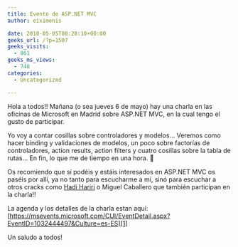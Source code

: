 ```yaml
---
title: Evento de ASP.NET MVC
author: eiximenis

date: 2010-05-05T08:28:10+00:00
geeks_url: /?p=1507
geeks_visits:
  - 861
geeks_ms_views:
  - 748
categories:
  - Uncategorized

---
```

Hola a todos!! Mañana (o sea jueves 6 de mayo) hay una charla en las oficinas de Microsoft en Madrid sobre ASP.NET MVC, en la cual tengo el gusto de participar.

Yo voy a contar cosillas sobre controladores y modelos… Veremos como hacer binding y validaciones de modelos, un poco sobre factorías de controladores, action results, action filters y cuatro cosillas sobre la tabla de rutas… En fin, lo que me de tiempo en una hora. 🙂

Os recomiendo que si podéis y estáis interesados en ASP.NET MVC os paséis por allí, ya no tanto para escucharme a mí, sinó para escuchar a otros cracks como <a href="http://hadihariri.com/" target="_blank" rel="noopener noreferrer">Hadi Hariri</a> o Miguel Caballero que también participan en la charla!!

La agenda y los detalles de la charla estan aquí: [https://msevents.microsoft.com/CUI/EventDetail.aspx?EventID=1032444497&Culture=es-ES][1]

Un saludo a todos!

 [1]: https://msevents.microsoft.com/CUI/EventDetail.aspx?EventID=1032444497&Culture=es-ES "https://msevents.microsoft.com/CUI/EventDetail.aspx?EventID=1032444497&Culture=es-ES"